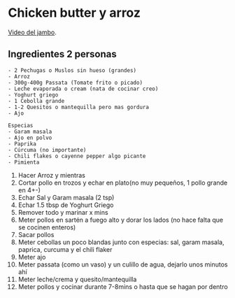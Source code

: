 # Chicken butter y arroz

[Video del jambo](https://youtu.be/qQq33CEzTic).

## Ingredientes 2 personas
```
- 2 Pechugas o Muslos sin hueso (grandes)
- Arroz
- 300g-400g Passata (Tomate frito o picado)
- Leche evaporada o cream (nata de cocinar creo)
- Yoghurt griego
- 1 Cebolla grande
- 1-2 Quesitos o mantequilla pero mas gordura
- Ajo

Especias
- Garam masala
- Ajo en polvo
- Paprika
- Cúrcuma (no importante)
- Chili flakes o cayenne pepper algo picante
- Pimienta

```
1. Hacer Arroz y mientras
1. Cortar pollo en trozos y echar en plato(no muy pequeños, 1 pollo grande en 4+-)
2. Echar Sal y Garam masala (2 tsp)
3. Echar 1.5 tbsp de Yoghurt Griego
4. Remover todo y marinar x mins
5. Meter pollos en sartén a fuego alto y dorar los lados (no hace falta que se cocinen enteros)
6. Sacar pollos
7. Meter cebollas un poco blandas junto con especias: sal, garam masala, paprica, curcuma y el chili flaker
8. Meter ajo
9. Meter passata (como un vaso) y un culillo de agua, dejarlo unos minutos ahí
10. Meter leche/crema y quesito/mantequilla
11. Meter pollos y cocinar durante 7-8mins o hasta que se hagan por dentro
